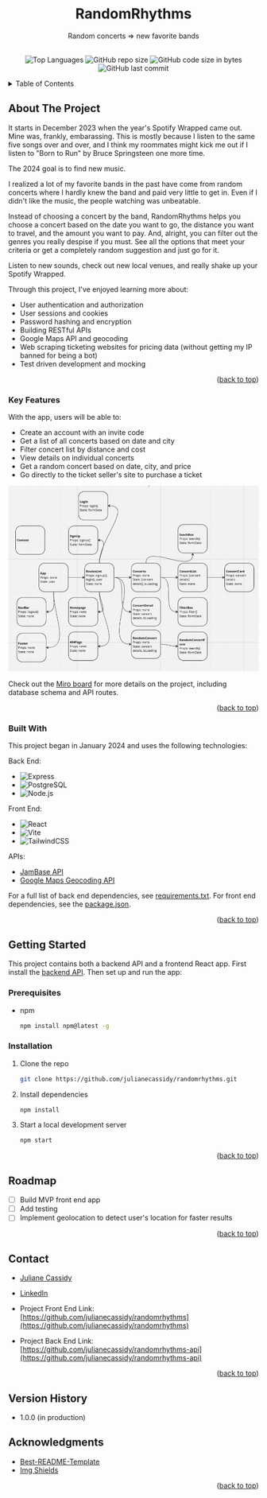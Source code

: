 <a name="readme-top"></a>
<div align="center">

  <h1 align="center">RandomRhythms</h1>

  <p align="center">
    Random concerts => new favorite bands
    <br />
    <br />
    <!-- <a href="https://julianecassidy.com/" target="_blank">Demo</a> -->
    </p>
</div>
<div align="center">

![Top Languages](https://img.shields.io/github/languages/top/julianecassidy/randomrhythms)
![GitHub repo size](https://img.shields.io/github/repo-size/julianecassidy/randomrhythms)
![GitHub code size in bytes](https://img.shields.io/github/languages/code-size/julianecassidy/randomrhythms)
![GitHub last commit](https://img.shields.io/github/last-commit/julianecassidy/randomrhythms)
<!-- ![GitHub](https://img.shields.io/github/license/julianecassidy/randomrhythms) -->

</div>

<!-- TABLE OF CONTENTS -->
<details>
  <summary>Table of Contents</summary>
  <ol>
    <li>
      <a href="#about-the-project">About The Project</a>
      <ul>
         <!-- <li><a href="#screenshots">Screenshots</a></li> -->
        <li><a href="#key-features">Key Features</a></li>
        <li><a href="#built-with">Built With</a></li>
      </ul>
    </li>
    <li>
      <a href="#getting-started">Getting Started</a>
    </li>
    <li><a href="#usage">Usage</a></li>
    <li><a href="#roadmap">Roadmap</a></li>
    <li><a href="#contributing">Contributing</a></li>
    <!-- <li><a href="#license">License</a></li> -->
    <li><a href="#contact">Contact</a></li>
    <li><a href="#acknowledgments">Acknowledgments</a></li>
  </ol>
</details>

<!-- ABOUT THE PROJECT -->

## About The Project

It starts in December 2023 when the year's Spotify Wrapped came out. Mine was, frankly, embarassing. This is mostly because I listen to the same five songs over and over, and I think my roommates might kick me out if I listen to "Born to Run" by Bruce Springsteen one more time.

The 2024 goal is to find new music.

I realized a lot of my favorite bands in the past have come from random concerts where I hardly knew the band and paid very little to get in. Even if I didn't like the music, the people watching was unbeatable.

Instead of choosing a concert by the band, RandomRhythms helps you choose a concert based on the date you want to go, the distance you want to travel, and the amount you want to pay. And, alright, you can filter out the genres you really despise if you must. See all the options that meet your criteria or get a completely random suggestion and just go for it.

Listen to new sounds, check out new local venues, and really shake up your Spotify Wrapped.

Through this project, I've enjoyed learning more about:

- User authentication and authorization
- User sessions and cookies
- Password hashing and encryption
- Building RESTful APIs
- Google Maps API and geocoding
- Web scraping ticketing websites for pricing data (without getting my IP banned for being a bot)
- Test driven development and mocking

<p align="right">(<a href="#readme-top">back to top</a>)</p>

<!-- ### Screenshots

<p>
  <img src="static/images/screenshots/timeline.png" alt="Logged In Timeline">
  <br>
  <em>Logged-In Timeline</em>
</p>

<p>
  <img src="static/images/screenshots/profile.png" alt="User Profile Page">
  <br>
  <em>User Profile Page</em>
</p>

<p>
  <img src="static/images/screenshots/followers.png" alt="Followers Listing Page">
  <br>
  <em>Followers Listing Page</em>
</p>

<p align="right">(<a href="#readme-top">back to top</a>)</p> -->

### Key Features

With the app, users will be able to:

- Create an account with an invite code
- Get a list of all concerts based on date and city
- Filter concert list by distance and cost
- View details on individual concerts
- Get a random concert based on date, city, and price
- Go directly to the ticket seller's site to purchase a ticket


![React Component Heirarchy](/react-heirarchy.PNG)

Check out the [Miro board](https://miro.com/app/board/uXjVNCfgqA8=/) for more details on the project, including database schema and API routes.

<p align="right">(<a href="#readme-top">back to top</a>)</p>

### Built With

This project began in January 2024 and uses the following technologies:

Back End:
- ![Express][Express]
- ![PostgreSQL][PostgreSQL]
- ![Node.js][Node.js]

Front End:
- ![React][React]
- ![Vite][Vite]
- ![TailwindCSS][TailwindCSS]

APIs:
- [JamBase API](https://apidocs.jambase.com/)
- [Google Maps Geocoding API](https://developers.google.com/maps/documentation/geocoding/overview)

For a full list of back end dependencies, see [requirements.txt](https://github.com/julianecassidy/randomrhythms-api/blob/master/requirements.txt). For front end
dependencies, see the [package.json](https://github.com/julianecassidy/randomrhythms/blob/master/package.json).

<p align="right">(<a href="#readme-top">back to top</a>)</p>

<!-- GETTING STARTED -->

## Getting Started

This project contains both a backend API and a frontend React app. First install
the [backend API](https://github.com/julianecassidy/randomrhythms-api). Then
set up and run the app:

### Prerequisites

* npm
  ```sh
  npm install npm@latest -g

### Installation

1. Clone the repo
   ```sh
   git clone https://github.com/julianecassidy/randomrhythms.git
   ```
2. Install dependencies
   ```sh
   npm install
   ```
3. Start a local development server
    ```sh
    npm start
    ```

<p align="right">(<a href="#readme-top">back to top</a>)</p>

<!-- ROADMAP -->

## Roadmap

- [ ] Build MVP front end app
- [ ] Add testing
- [ ] Implement geolocation to detect user's location for faster results

<p align="right">(<a href="#readme-top">back to top</a>)</p>

<!-- CONTRIBUTING -->

<!-- LICENSE -->


<!-- CONTACT -->

## Contact

- [Juliane Cassidy](https://julianecassidy.com)
- [LinkedIn](https://www.linkedin.com/in/julianemcassidy/)

- Project Front End Link: [https://github.com/julianecassidy/randomrhythms](https://github.com/julianecassidy/randomrhythms)
- Project Back End Link: [https://github.com/julianecassidy/randomrhythms-api](https://github.com/julianecassidy/randomrhythms-api)


<p align="right">(<a href="#readme-top">back to top</a>)</p>

<!-- VERSION HISTORY -->

## Version History
- 1.0.0 (in production)

<!-- ACKNOWLEDGMENTS -->

## Acknowledgments

- [Best-README-Template](https://github.com/othneildrew/Best-README-Template)
- [Img Shields](https://shields.io)

<p align="right">(<a href="#readme-top">back to top</a>)</p>

<!-- TECHNOLOGY BADGES -->


[React]: https://img.shields.io/badge/React-61DAFB?logo=react&logoColor=white
[Vite]: https://img.shields.io/badge/Vite-61a5ff?logo=vite&logoColor=black
[TailwindCSS]: https://img.shields.io/badge/Tailwind-38bdf8?logo=tailwindcss&logoColor=white
[Express]: https://img.shields.io/badge/Express-000000?logo=express&logoColor=white
[Node.js]: https://img.shields.io/badge/Node.js-339933?logo=node.js&logoColor=white
[PostgreSQL]: https://img.shields.io/badge/PostgreSQL-4169E1?logo=postgresql&logoColor=white

